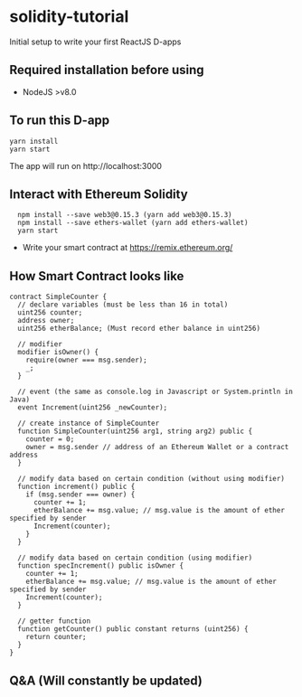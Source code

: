 # solidity-tutorial
Initial setup to write your first ReactJS D-apps

## Required installation before using
- NodeJS >v8.0

## To run this D-app
```
yarn install
yarn start
```

The app will run on http://localhost:3000


## Interact with Ethereum Solidity
```
  npm install --save web3@0.15.3 (yarn add web3@0.15.3)
  npm install --save ethers-wallet (yarn add ethers-wallet)
  yarn start
```

- Write your smart contract at https://remix.ethereum.org/

## How Smart Contract looks like
```
contract SimpleCounter {
  // declare variables (must be less than 16 in total)
  uint256 counter;
  address owner;
  uint256 etherBalance; (Must record ether balance in uint256)
  
  // modifier
  modifier isOwner() {
    require(owner === msg.sender);
    _;
  }
  
  // event (the same as console.log in Javascript or System.println in Java)
  event Increment(uint256 _newCounter);
 
  // create instance of SimpleCounter
  function SimpleCounter(uint256 arg1, string arg2) public {
    counter = 0;
    owner = msg.sender // address of an Ethereum Wallet or a contract address
  }
  
  // modify data based on certain condition (without using modifier)
  function increment() public {
    if (msg.sender === owner) {
      counter += 1;
      etherBalance += msg.value; // msg.value is the amount of ether specified by sender
      Increment(counter);
    }
  }
  
  // modify data based on certain condition (using modifier)
  function specIncrement() public isOwner {
    counter += 1;
    etherBalance += msg.value; // msg.value is the amount of ether specified by sender
    Increment(counter);
  }
  
  // getter function
  function getCounter() public constant returns (uint256) {
    return counter;
  }
}
```

## Q&A (Will constantly be updated)
